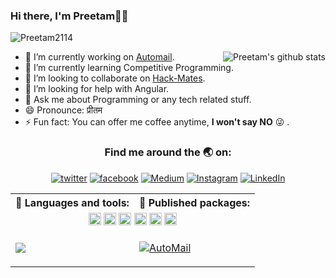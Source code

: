 
### Hi there, I'm Preetam👨‍💻
<p align="left"> <img src="https://komarev.com/ghpvc/?username=Preetam2114&label=Views&color=blue&style=plastic" alt="Preetam2114" /> </p>
<p>

<a href="https://github.com/Preetam2114">
 <img align="right" src="https://github-readme-stats.vercel.app/api?username=Preetam2114&show_icons=true&theme=whiteshow_icons=true&line_height=27" alt="Preetam's github stats"/>
</a>

- 🔭 I’m currently working on [Automail](https://pypi.org/project/Automail/0.1.4/).
- 🌱 I’m currently learning Competitive Programming.
- 👯 I’m looking to collaborate on [Hack-Mates](https://github.com/Hack-Mates).
- 🤔 I’m looking for help with Angular.
- 💬 Ask me about Programming or any tech related stuff.
- 😄 Pronounce: प्रीतम
- ⚡ Fun fact: You can offer me coffee anytime, **I won't say NO** 😜 .
</p>

<div align="center" width="100%">

### Find me around the 🌏 on:
<!-- social media buttons -->

[![twitter][1.2]][1]
[![facebook][2.2]][2]
[![Medium][3.2]][3]
[![Instagram][4.2]][4]
[![LinkedIn][5.2]][5]

<!-- icons with padding -->

[1.2]: https://img.shields.io/badge/twitter-%231DA1F2.svg?&style=for-the-badge&logo=twitter&logoColor=white 
[2.2]: https://img.shields.io/badge/facebook-%231877F2.svg?&style=for-the-badge&logo=facebook&logoColor=white 
[3.2]: https://img.shields.io/badge/medium-%2312100E.svg?&style=for-the-badge&logo=medium&logoColor=white 
[4.2]: https://img.shields.io/badge/instagram-%23E4405F.svg?&style=for-the-badge&logo=instagram&logoColor=white 
[5.2]: https://img.shields.io/badge/linkedin-%230077B5.svg?&style=for-the-badge&logo=linkedin&logoColor=white 

<!-- social media links -->
[1]: https://twitter.com/pvr_rane
[2]: https://www.facebook.com/preetam.rane.39
[3]: https://medium.com/@preetamrane
[4]: https://www.instagram.com/mr_codeaholic/
[5]: https://www.linkedin.com/in/preetam-rane-4b0524165/

</div>

<table align="center" style="width:100%;border: none;" cellspacing="0" cellpadding="0">
  <tr>
    <th>🚀 Languages and tools:</th>
    <th>📝 Published packages:</th>
  </tr>
  <tr>
    <td colspan="2" align="center">
     <code><img height="20" src="https://cdn.freebiesupply.com/logos/thumbs/1x/python-5-logo.png"></code>
<code><img height="20" src="https://cdn.freebiesupply.com/logos/thumbs/1x/c-logo.png"></code>
<code><img height="20" src="https://cdn.freebiesupply.com/logos/thumbs/1x/html5-logo.png"></code>
<code><img height="20" src="https://cdn.freebiesupply.com/logos/thumbs/1x/google-cloud-logo.png"></code>
<code><img height="20" src="https://cdn.freebiesupply.com/logos/thumbs/1x/django-logo.png"></code>
<code><img height="20" src="https://cdn.freebiesupply.com/logos/thumbs/1x/photoshop-cc-logo.png"></code>
   </td>
  </tr>
  <tr>
    <td>
     <a href="https://github.com/Preetam2114">
  <img align="left" style="float:left" src="https://github-readme-stats.vercel.app/api/top-langs/?username=Preetam2114&theme=megenta&hide_langs_below=1" />
     </a>
 </td>
    <td>
 
 [![AutoMail](https://github-readme-stats.vercel.app/api/pin/?username=Preetam2114&repo=Automail&title_color=#008000f&icon_color=79ff97&text_color=black&line_height=27&bg_color=#ffffff)](https://github.com/Preetam2114/Automail)
     
   </td>
  </tr>
</table>

